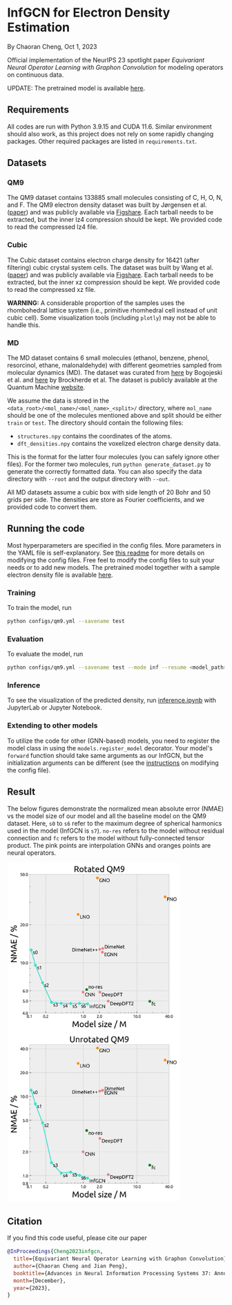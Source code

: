 # InfGCN for Electron Density Estimation

By Chaoran Cheng, Oct 1, 2023

Official implementation of the NeurIPS 23 spotlight paper *Equivariant Neural Operator Learning with Graphon
Convolution* for
modeling operators on continuous data.

UPDATE: The pretrained model is available [here](https://uofi.box.com/s/8nfosxts1i8g643f8etdqqbtqlg5clhk).

## Requirements

All codes are run with Python 3.9.15 and CUDA 11.6. Similar environment should also work, as this project does not rely
on some rapidly changing packages. Other required packages are listed in `requirements.txt`.

## Datasets

### QM9

The QM9 dataset contains 133885 small molecules consisting of C, H, O, N, and F. The QM9 electron density dataset was
built by Jørgensen et al. ([paper](https://www.nature.com/articles/s41524-022-00863-y)) and was publicly available
via [Figshare](https://data.dtu.dk/articles/dataset/QM9_Charge_Densities_and_Energies_Calculated_with_VASP/16794500).
Each tarball needs to be extracted, but the inner lz4 compression should be kept. We provided code to read the
compressed lz4 file.

### Cubic

The Cubic dataset contains electron charge density for 16421 (after filtering) cubic crystal system cells. The dataset
was built by Wang et al. ([paper](https://www.nature.com/articles/s41597-022-01158-z)) and was publicly available
via [Figshare](https://springernature.figshare.com/collections/Large_scale_dataset_of_real_space_electronic_charge_density_of_cubic_inorganic_materials_from_density_functional_theory_DFT_calculations/5368343).
Each tarball needs to be extracted, but the inner xz compression should be kept. We provided code to read the compressed
xz file.

**WARNING:** A considerable proportion of the samples uses the rhombohedral lattice system (i.e., primitive rhomhedral
cell instead of unit cubic cell). Some visualization tools (including `plotly`) may not be able to handle this.

### MD

The MD dataset contains 6 small molecules (ethanol, benzene, phenol, resorcinol, ethane, malonaldehyde) with different
geometries sampled from molecular dynamics (MD). The dataset was curated
from [here](https://www.nature.com/articles/s41467-020-19093-1) by Bogojeski et al.
and [here](https://arxiv.org/abs/1609.02815) by Brockherde et al. The dataset is publicly available at the Quantum
Machine [website](http://www.quantum-machine.org/datasets/).

We assume the data is stored in the `<data_root>/<mol_name>/<mol_name>_<split>/` directory, where `mol_name` should be
one of the molecules mentioned above and split should be either `train` or `test`. The directory should contain the
following files:

- `structures.npy` contains the coordinates of the atoms.
- `dft_densities.npy` contains the voxelized electron charge density data.

This is the format for the latter four molecules (you can safely ignore other files). For the former two
molecules, run `python generate_dataset.py` to generate the correctly formatted data. You can also specify the data
directory with `--root` and the output directory with `--out`.

All MD datasets assume a cubic box with side length of 20 Bohr and 50 grids per side. The densities are store as Fourier
coefficients, and we provided code to convert them.

## Running the code

Most hyperparameters are specified in the config files. More parameters in the YAML file is self-explanatory.
See [this readme](configs/README.md) for more details on modifying the config files. Free feel to modify the config
files to suit your needs or to add new models. The pretrained model together with a sample electron density file is
available [here](https://uofi.box.com/s/8nfosxts1i8g643f8etdqqbtqlg5clhk).

### Training

To train the model, run

```bash
python configs/qm9.yml --savename test
```

### Evaluation

To evaluate the model, run

```bash
python configs/qm9.yml --savename test --mode inf --resume <model_path>
```

### Inference

To see the visualization of the predicted density, run [inference.ipynb](inference.ipynb) with JupyterLab or Jupyter
Notebook.

### Extending to other models

To utilize the code for other (GNN-based) models, you need to register the model class in using
the `models.register_model` decorator. Your model's `forward` function should take same arguments as our InfGCN, but the
initialization arguments can be different (see the [instructions](configs/README.md) on modifying the config file).

## Result

The below figures demonstrate the normalized mean absolute error (NMAE) vs the model size of our model and all the
baseline model on the QM9 dataset. Here, `s0` to `s6` refer to the maximum degree of spherical harmonics used in the
model (InfGCN is `s7`). `no-res` refers to the model without residual connection and `fc` refers to the model without
fully-connected tensor product. The pink points are interpolation GNNs and oranges points are neural operators.

<div style="justify-content: center">
<img src="assets/res_plot.png" width="400" alt="QM9 Rotated">
<img src="assets/res_plot_unrot.png" width="400" alt="QM9 Unrotated">
</div>

## Citation

If you find this code useful, please cite our paper

```bibtex
@InProceedings{Cheng2023infgcn,
  title={Equivariant Neural Operator Learning with Graphon Convolution},
  author={Chaoran Cheng and Jian Peng},
  booktitle={Advances in Neural Information Processing Systems 37: Annual Conference on Neural Information Processing Systems 2023, NeurIPS 2023, December 10-16, 2023},
  month={December},
  year={2023},
}
```
